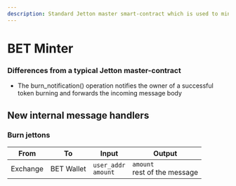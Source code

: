 ```yaml
---
description: Standard Jetton master smart-contract which is used to mint new jettons, account for circulating supply and provide common information.
---
```


# BET Minter

### Differences from a typical Jetton master-contract

- The burn_notification() operation notifies the owner of a successful token burning and forwards the incoming message
  body

## New internal message handlers

### Burn jettons

| From     | To         | Input                    | Output                           |
|----------|------------|--------------------------|----------------------------------|
| Exchange | BET Wallet | `user_addr`<br/>`amount` | `amount`<br/>rest of the message |


